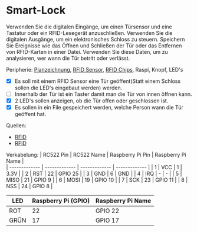 # Smart-Lock

Verwenden Sie die digitalen Eingänge, um einen Türsensor und eine Tastatur oder ein RFID-Lesegerät anzuschließen. Verwenden Sie die digitalen Ausgänge, um ein elektronisches Schloss zu steuern. Speichern Sie Ereignisse wie das Öffnen und Schließen der Tür oder das Entfernen von RFID-Karten in einer Datei. Verwenden Sie diese Daten, um zu analysieren, wer wann die Tür betritt oder verlässt.

Peripherie: [Planzeichnung](https://fritzing.org/), [RFID Sensor](https://www.az-delivery.de/products/rfid-set), [RFID Chips](https://www.az-delivery.de/products/13-56mhz-transponder?variant=38522275218), Raspi, Knopf, LED's

- [x] Es soll mit einem RFID Sensor eine Tür geöffent(Statt einem Schloss sollen die LED's eingebaut werden) werden.
- [ ] Innerhalb der Tür ist ein Taster damit man die Tür von innen öffnen kann.
- [x] 2 LED's sollen anzeigen, ob die Tür offen oder geschlossen ist.
- [x] Es sollen in ein File gespeichert werden, welche Person wann die Tür geöffent hat.

Quellen:
+ [RFID](https://edistechlab.com/rfid-reader-rc522-einfach-erklart/?v=fa868488740a)
+ [RFID](https://tutorials-raspberrypi.de/raspberry-pi-rfid-rc522-tueroeffner-nfc/)


Verkabelung:
| RC522 Pin  | RC522 Name | Raspberry Pi Pin  | Raspberry Pi Name |  
| ------------- | ------------- | ------------- | ------------- |
| 1  | VCC  | 1  | 3.3V  |
| 2  | RST  | 22  | GPIO 25  |
| 3  | GND  | 6  | GND  |
| 4  | IRQ  | -  | -  |
| 5  | MISO  | 21  | GPIO 9  |
| 6  | MOSI  | 19  | GPIO 10  |
| 7  | SCK  | 23  | GPIO 11  |
| 8  | NSS  | 24  | GPIO 8  |

| LED | Raspberry Pi (GPIO)  | Raspberry Pi Name |  
| ------------- | ------------- | ------------- |
| ROT  | 22 | GPIO 22 |
| GRÜN  | 17  | GPIO 17  |
